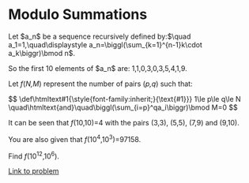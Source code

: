 # Modulo Summations

<p>
Let $a_n$ be a sequence recursively defined by:$\quad a_1=1,\quad\displaystyle a_n=\biggl(\sum_{k=1}^{n-1}k\cdot a_k\biggr)\bmod n$.
</p>
<p>
So the first 10 elements of $a_n$ are: 1,1,0,3,0,3,5,4,1,9.
</p>
<p>Let <var>f</var>(<var>N,M</var>) represent the number of pairs (<var>p,q</var>) such that: </p>
<p>
$$
\def\htmltext#1{\style{font-family:inherit;}{\text{#1}}}
1\le p\le q\le N \quad\htmltext{and}\quad\biggl(\sum_{i=p}^qa_i\biggr)\bmod M=0
$$
</p>
<p>
It can be seen that <var>f</var>(10,10)=4 with the pairs (3,3), (5,5), (7,9) and (9,10).
</p>
<p>
You are also given that <var>f</var>(10<sup>4</sup>,10<sup>3</sup>)=97158.</p>
<p>
Find <var>f</var>(10<sup>12</sup>,10<sup>6</sup>).
</p>



 




[Link to problem](https://projecteuler.net/problem=326)
